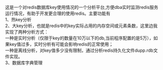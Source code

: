 这是一个对redis数据库key使用情况的一个分析平台,方便dba实时监测redis服务运行情况，有助于开发更合理的使用redis。主要功能有  
1、热key分析  
2、大key分析，也就是redis中的key实际占用的内存空间或元素条数，这里边我实现了两种分析方式：  
一种是实时分析（仅限于key的数量在10万以下的db,当前程序配置的是5万），如果key值过多，实时分析有可能会影响redis的正常使用；  
一种是离线分析，对key值多少没有限制，通过分析redis持久化文件dupp.rdb文件实现。  
3、数据库字典管理  
